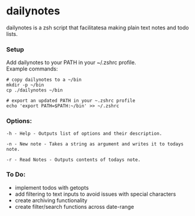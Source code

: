 # dailynotes

dailynotes is a zsh script that facilitatesa making plain text notes and todo lists. 

### Setup

Add dailynotes to your PATH in your ~/.zshrc profile.  
Example commands:
```shell
# copy dailynotes to a ~/bin
mkdir -p ~/bin
cp ./dailynotes ~/bin

# export an updated PATH in your ~.zshrc profile
echo 'export PATH=$PATH:~/bin' >> ~/.zshrc
```

### Options:

    -h - Help - Outputs list of options and their description.
    
    -n - New note - Takes a string as argument and writes it to todays note.

    -r - Read Notes - Outputs contents of todays note.

### To Do:
- implement todos with getopts
- add filtering to text inputs to avoid issues with special characters
- create archiving functionality
- create filter/search functions across date-range